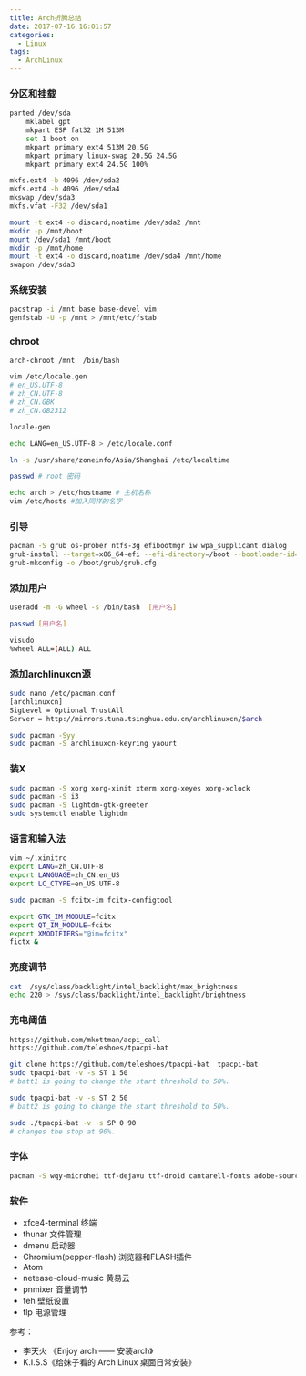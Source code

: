 ```yaml
---
title: Arch折腾总结
date: 2017-07-16 16:01:57
categories:
  - Linux
tags:
  - ArchLinux
---
```

### 分区和挂载
```bash
parted /dev/sda
    mklabel gpt
    mkpart ESP fat32 1M 513M
    set 1 boot on
    mkpart primary ext4 513M 20.5G
    mkpart primary linux-swap 20.5G 24.5G
    mkpart primary ext4 24.5G 100%

mkfs.ext4 -b 4096 /dev/sda2
mkfs.ext4 -b 4096 /dev/sda4
mkswap /dev/sda3
mkfs.vfat -F32 /dev/sda1

mount -t ext4 -o discard,noatime /dev/sda2 /mnt
mkdir -p /mnt/boot
mount /dev/sda1 /mnt/boot
mkdir -p /mnt/home
mount -t ext4 -o discard,noatime /dev/sda4 /mnt/home
swapon /dev/sda3
```

### 系统安装
```bash
pacstrap -i /mnt base base-devel vim
genfstab -U -p /mnt > /mnt/etc/fstab
```

### chroot
```bash
arch-chroot /mnt  /bin/bash

vim /etc/locale.gen
# en_US.UTF-8
# zh_CN.UTF-8
# zh_CN.GBK
# zh_CN.GB2312

locale-gen

echo LANG=en_US.UTF-8 > /etc/locale.conf

ln -s /usr/share/zoneinfo/Asia/Shanghai /etc/localtime

passwd # root 密码

echo arch > /etc/hostname # 主机名称
vim /etc/hosts #加入同样的名字
```

### 引导
```bash
pacman -S grub os-prober ntfs-3g efibootmgr iw wpa_supplicant dialog
grub-install --target=x86_64-efi --efi-directory=/boot --bootloader-id=grub --recheck
grub-mkconfig -o /boot/grub/grub.cfg
```

### 添加用户
```bash
useradd -m -G wheel -s /bin/bash  [用户名]

passwd [用户名]

visudo
%wheel ALL=(ALL) ALL
```

### 添加archlinuxcn源
```bash
sudo nano /etc/pacman.conf
[archlinuxcn]
SigLevel = Optional TrustAll
Server = http://mirrors.tuna.tsinghua.edu.cn/archlinuxcn/$arch

sudo pacman -Syy
sudo pacman -S archlinuxcn-keyring yaourt
```

### 装X
```bash
sudo pacman -S xorg xorg-xinit xterm xorg-xeyes xorg-xclock
sudo pacman -S i3
sudo pacman -S lightdm-gtk-greeter
sudo systemctl enable lightdm
```

### 语言和输入法
```bash
vim ~/.xinitrc
export LANG=zh_CN.UTF-8
export LANGUAGE=zh_CN:en_US
export LC_CTYPE=en_US.UTF-8

sudo pacman -S fcitx-im fcitx-configtool

export GTK_IM_MODULE=fcitx
export QT_IM_MODULE=fcitx
export XMODIFIERS="@im=fcitx"
fictx &
```

### 亮度调节
```bash
cat  /sys/class/backlight/intel_backlight/max_brightness
echo 220 > /sys/class/backlight/intel_backlight/brightness
```

### 充电阈值
```bash
https://github.com/mkottman/acpi_call
https://github.com/teleshoes/tpacpi-bat

git clone https://github.com/teleshoes/tpacpi-bat  tpacpi-bat
sudo tpacpi-bat -v -s ST 1 50
# batt1 is going to change the start threshold to 50%.

sudo tpacpi-bat -v -s ST 2 50
# batt2 is going to change the start threshold to 50%.

sudo ./tpacpi-bat -v -s SP 0 90
# changes the stop at 90%.
```

### 字体
```bash
pacman -S wqy-microhei ttf-dejavu ttf-droid cantarell-fonts adobe-source-han-sans-cn-fonts
```

### 软件
- xfce4-terminal 终端
- thunar 文件管理
- dmenu 启动器
- Chromium(pepper-flash) 浏览器和FLASH插件
- Atom
- netease-cloud-music 黄易云
- pnmixer 音量调节
- feh 壁纸设置
- tlp 电源管理


参考：  
- 李天火 《Enjoy arch —— 安装arch》
- K.I.S.S《给妹子看的 Arch Linux 桌面日常安装》
